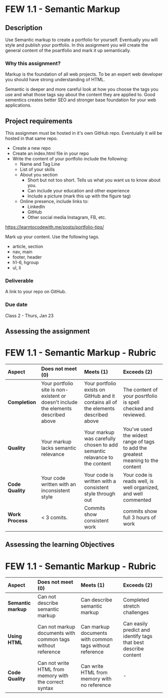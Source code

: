 # FEW 1.1 - Semantic Markup

## Description 

Use Semantic markup to create a portfolio for yourself. Eventually you will style and publish your portfolio. In this assignment you will create the general content of the poartfolio and mark it up semantically.

### Why this assignment?

Markup is the foundation of all web projects. To be an expert web developer you should have strong understanding of HTML.

Semantic is deeper and more careful look at how you choose the tags you use and what those tags say about the content they are applied to. Good sementics creates better SEO and stronger base foundation for your web applications.

## Project requirements

This assignmen must be hosted in it's own GitHub repo. Eventuially it will be hosted in that same repo.

- Create a new repo
- Create an index.html file in your repo
- Write the content of your portfolio include the following: 
    - Name and Tag Line
    - List of your skills
    - About you section
        - Short but not too short. Tells us what you want us to know about you. 
        - Can include your education and other experience
        - Include a picture (mark this up with the figure tag)
    - Online presence, include links to: 
        - LinkedIn
        - GitHub
        - Other social media Instagram, FB, etc. 

https://learntocodewith.me/posts/portfolio-tips/

Mark up your content. Use the following tags. 

- article, section
- nav, main
- footer, header
- h1-6, hgroup
- ul, li

### Deliverable

A link to your repo on GitHub. 

### Due date

Class 2 - Thurs, Jan 23

## Assessing the assignment

# FEW 1.1 - Semantic Markup - Rubric 

| Aspect | Does not meet (0) | Meets (1) | Exceeds (2) |
|:-------|:------------------|:----------|:------------|
| **Completion** | Your portfolio site is non-existent or doesn't include the elements described above | Your portfolio exists on GitHub and it contains all of the elements described above | The content of your posrtfolio is spell checked and reviewed. |
| **Quality** | Your markup lacks semantic relevance | Your markup was carefully chosen to add semantic relavance to the content| You've used the widest range of tags to add the greatest meaning to the content |
| **Code Quality** | Your code written with an inconsistent style | Your code is written with a consistent style through out | Your code is reads well, is well organized, and well commented |
| **Work Process** | < 3 comits.   | Commits show consistent work| commits show full 3 hours of work |

## Assessing the learning Objectives 

# FEW 1.1 - Semantic Markup - Rubric 

| Aspect | Does not meet (0) | Meets (1) | Exceeds (2) |
|:-------|:------------------|:----------|:------------|
| **Semantic markup** | Can not describe semantic markup | Can describe semantic markup | Completed stretch challenges |
| **Using HTML** | Can not markup documents with common tags without reference | Can markup documents with common tags without reference | Can easily predict and identify tags that best describe content |
| **Code Quality** | Can not write HTML from memory with the correct syntax | Can write HTML from memory with no reference | - |


